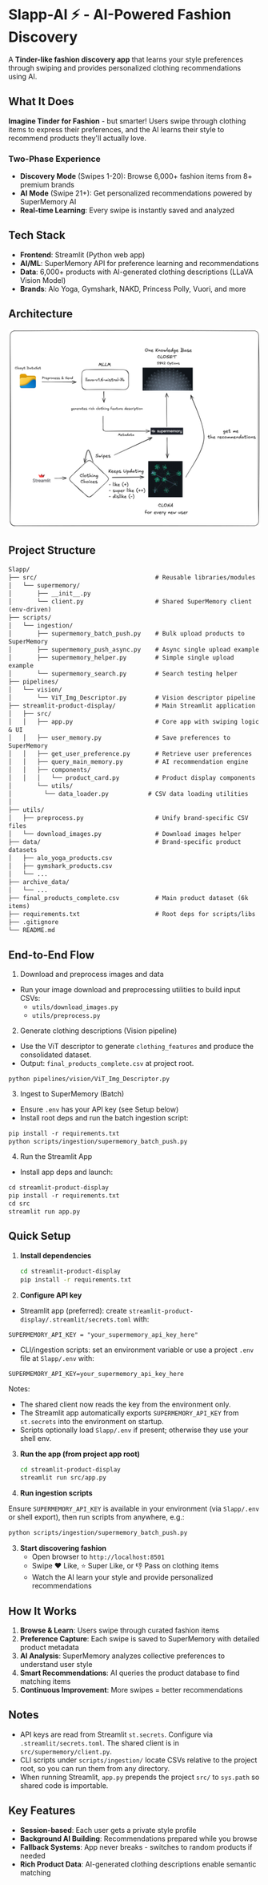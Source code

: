 # Slapp-AI ⚡ - AI-Powered Fashion Discovery

A **Tinder-like fashion discovery app** that learns your style preferences through swiping and provides personalized clothing recommendations using AI.

## What It Does

**Imagine Tinder for Fashion** - but smarter! Users swipe through clothing items to express their preferences, and the AI learns their style to recommend products they'll actually love.

### Two-Phase Experience
- **Discovery Mode** (Swipes 1-20): Browse 6,000+ fashion items from 8+ premium brands
- **AI Mode** (Swipe 21+): Get personalized recommendations powered by SuperMemory AI
- **Real-time Learning**: Every swipe is instantly saved and analyzed

## Tech Stack

- **Frontend**: Streamlit (Python web app)
- **AI/ML**: SuperMemory API for preference learning and recommendations
- **Data**: 6,000+ products with AI-generated clothing descriptions (LLaVA Vision Model)
- **Brands**: Alo Yoga, Gymshark, NAKD, Princess Polly, Vuori, and more

## Architecture

![Architecture Overview](./arch_snapp.png)

## Project Structure

```
Slapp/
├── src/                                 # Reusable libraries/modules
│   └── supermemory/
│       ├── __init__.py
│       └── client.py                    # Shared SuperMemory client (env-driven)
├── scripts/
│   └── ingestion/
│       ├── supermemory_batch_push.py    # Bulk upload products to SuperMemory
│       ├── supermemory_push_async.py    # Async single upload example
│       ├── supermemory_helper.py        # Simple single upload example
│       └── supermemory_search.py        # Search testing helper
├── pipelines/
│   └── vision/
│       └── ViT_Img_Descriptor.py        # Vision descriptor pipeline
├── streamlit-product-display/           # Main Streamlit application
│   ├── src/
│   │   ├── app.py                       # Core app with swiping logic & UI
│   │   ├── user_memory.py               # Save preferences to SuperMemory
│   │   ├── get_user_preference.py       # Retrieve user preferences
│   │   ├── query_main_memory.py         # AI recommendation engine
│   │   ├── components/
│   │   │   └── product_card.py          # Product display components
│       └── utils/
│         └── data_loader.py           # CSV data loading utilities
│   
├── utils/
│   ├── preprocess.py                    # Unify brand-specific CSV files
│   └── download_images.py               # Download images helper
├── data/                                # Brand-specific product datasets
│   ├── alo_yoga_products.csv
│   ├── gymshark_products.csv
│   └── ...
├── archive_data/
│   └── ...
├── final_products_complete.csv          # Main product dataset (6k items)
├── requirements.txt                     # Root deps for scripts/libs
├── .gitignore
└── README.md
```

## End-to-End Flow

1) Download and preprocess images and data

- Run your image download and preprocessing utilities to build input CSVs:
  - `utils/download_images.py`
  - `utils/preprocess.py`

2) Generate clothing descriptions (Vision pipeline)

- Use the ViT descriptor to generate `clothing_features` and produce the consolidated dataset.
- Output: `final_products_complete.csv` at project root.

```
python pipelines/vision/ViT_Img_Descriptor.py
```

3) Ingest to SuperMemory (Batch)

- Ensure `.env` has your API key (see Setup below)
- Install root deps and run the batch ingestion script:

```
pip install -r requirements.txt
python scripts/ingestion/supermemory_batch_push.py
```

4) Run the Streamlit App

- Install app deps and launch:

```
cd streamlit-product-display
pip install -r requirements.txt
cd src
streamlit run app.py
```

## Quick Setup

1. **Install dependencies**
   ```bash
   cd streamlit-product-display
   pip install -r requirements.txt
   ```

2. **Configure API key**

- Streamlit app (preferred): create `streamlit-product-display/.streamlit/secrets.toml` with:

```
SUPERMEMORY_API_KEY = "your_supermemory_api_key_here"
```

- CLI/ingestion scripts: set an environment variable or use a project `.env` file at `Slapp/.env` with:

```
SUPERMEMORY_API_KEY=your_supermemory_api_key_here
```

Notes:
- The shared client now reads the key from the environment only.
- The Streamlit app automatically exports `SUPERMEMORY_API_KEY` from `st.secrets` into the environment on startup.
- Scripts optionally load `Slapp/.env` if present; otherwise they use your shell env.

3. **Run the app (from project app root)**
   ```bash
   cd streamlit-product-display
   streamlit run src/app.py
   ```

4. **Run ingestion scripts**

Ensure `SUPERMEMORY_API_KEY` is available in your environment (via `Slapp/.env` or shell export), then run scripts from anywhere, e.g.:

```bash
python scripts/ingestion/supermemory_batch_push.py
```

3. **Start discovering fashion**
   - Open browser to `http://localhost:8501`
   - Swipe ❤️ Like, ⭐ Super Like, or 👎 Pass on clothing items
   - Watch the AI learn your style and provide personalized recommendations

## How It Works

1. **Browse & Learn**: Users swipe through curated fashion items
2. **Preference Capture**: Each swipe is saved to SuperMemory with detailed product metadata
3. **AI Analysis**: SuperMemory analyzes collective preferences to understand user style
4. **Smart Recommendations**: AI queries the product database to find matching items
5. **Continuous Improvement**: More swipes = better recommendations

## Notes

- API keys are read from Streamlit `st.secrets`. Configure via `.streamlit/secrets.toml`. The shared client is in `src/supermemory/client.py`.
- CLI scripts under `scripts/ingestion/` locate CSVs relative to the project root, so you can run them from any directory.
- When running Streamlit, `app.py` prepends the project `src/` to `sys.path` so shared code is importable.

## Key Features

- **Session-based**: Each user gets a private style profile
- **Background AI Building**: Recommendations prepared while you browse
- **Fallback Systems**: App never breaks - switches to random products if needed
- **Rich Product Data**: AI-generated clothing descriptions enable semantic matching
